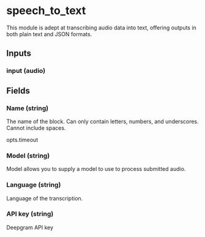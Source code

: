 
# speech_to_text
This module is adept at transcribing audio data into text, offering outputs in both plain text and JSON formats.
## Inputs
### input (audio)
## Fields

        

### Name (string)
The name of the block. Can only contain letters, numbers, and underscores. Cannot include spaces.
        
opts.timeout

### Model (string)
Model allows you to supply a model to use to process submitted audio.
        

### Language (string)
Language of the transcription.
        

### API key (string)
Deepgram API key
        
    